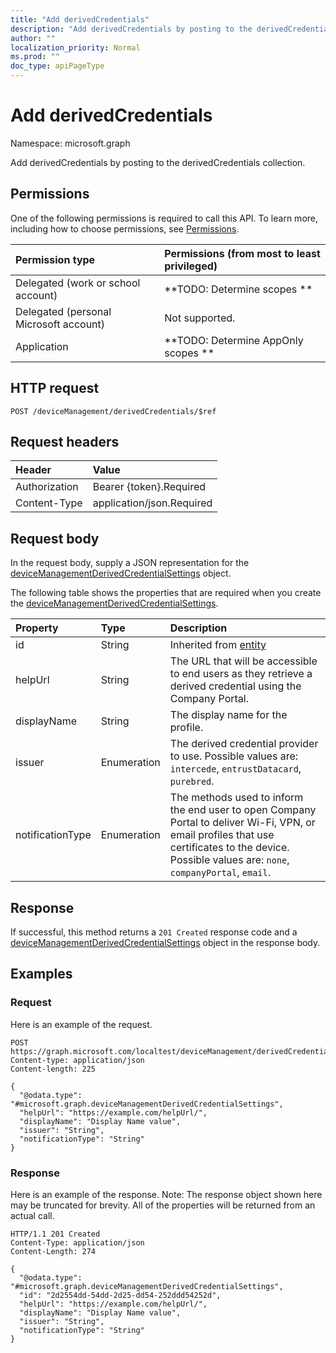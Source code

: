 ```yaml
---
title: "Add derivedCredentials"
description: "Add derivedCredentials by posting to the derivedCredentials collection."
author: ""
localization_priority: Normal
ms.prod: ""
doc_type: apiPageType
---
```


# Add derivedCredentials

Namespace: microsoft.graph

Add derivedCredentials by posting to the derivedCredentials collection.

## Permissions
One of the following permissions is required to call this API. To learn more, including how to choose permissions, see [Permissions](/concepts/permissions-reference.md).

|Permission type|Permissions (from most to least privileged)|
|:---|:---|
|Delegated (work or school account)|**TODO: Determine scopes **|
|Delegated (personal Microsoft account)|Not supported.|
|Application|**TODO: Determine AppOnly scopes **|

## HTTP request
<!-- {
  "blockType": "ignored"
}
-->
``` http
POST /deviceManagement/derivedCredentials/$ref
```

## Request headers
|Header|Value|
|:---|:---|
|Authorization|Bearer {token}.Required|
|Content-Type|application/json.Required|

## Request body
In the request body, supply a JSON representation for the [deviceManagementDerivedCredentialSettings](../resources/devicemanagementderivedcredentialsettings.md) object.

The following table shows the properties that are required when you create the [deviceManagementDerivedCredentialSettings](../resources/devicemanagementderivedcredentialsettings.md).

|Property|Type|Description|
|:---|:---|:---|
|id|String| Inherited from [entity](../resources/entity.md)|
|helpUrl|String|The URL that will be accessible to end users as they retrieve a derived credential using the Company Portal.|
|displayName|String|The display name for the profile.|
|issuer|Enumeration|The derived credential provider to use. Possible values are: `intercede`, `entrustDatacard`, `purebred`.|
|notificationType|Enumeration|The methods used to inform the end user to open Company Portal to deliver Wi-Fi, VPN, or email profiles that use certificates to the device. Possible values are: `none`, `companyPortal`, `email`.|



## Response
If successful, this method returns a `201 Created` response code and a [deviceManagementDerivedCredentialSettings](../resources/devicemanagementderivedcredentialsettings.md) object in the response body.

## Examples

### Request
Here is an example of the request.
<!-- {
  "blockType": "request",
  "name": "create_devicemanagementderivedcredentialsettings_from_"
}
-->
``` http
POST https://graph.microsoft.com/localtest/deviceManagement/derivedCredentials
Content-type: application/json
Content-length: 225

{
  "@odata.type": "#microsoft.graph.deviceManagementDerivedCredentialSettings",
  "helpUrl": "https://example.com/helpUrl/",
  "displayName": "Display Name value",
  "issuer": "String",
  "notificationType": "String"
}
```

### Response
Here is an example of the response. Note: The response object shown here may be truncated for brevity. All of the properties will be returned from an actual call.
<!-- {
  "blockType": "response",
  "truncated": true,
  "@odata.type": "microsoft.graph.devicemanagementderivedcredentialsettings"
}
-->
``` http
HTTP/1.1 201 Created
Content-Type: application/json
Content-Length: 274

{
  "@odata.type": "#microsoft.graph.deviceManagementDerivedCredentialSettings",
  "id": "2d2554dd-54dd-2d25-dd54-252ddd54252d",
  "helpUrl": "https://example.com/helpUrl/",
  "displayName": "Display Name value",
  "issuer": "String",
  "notificationType": "String"
}
```

